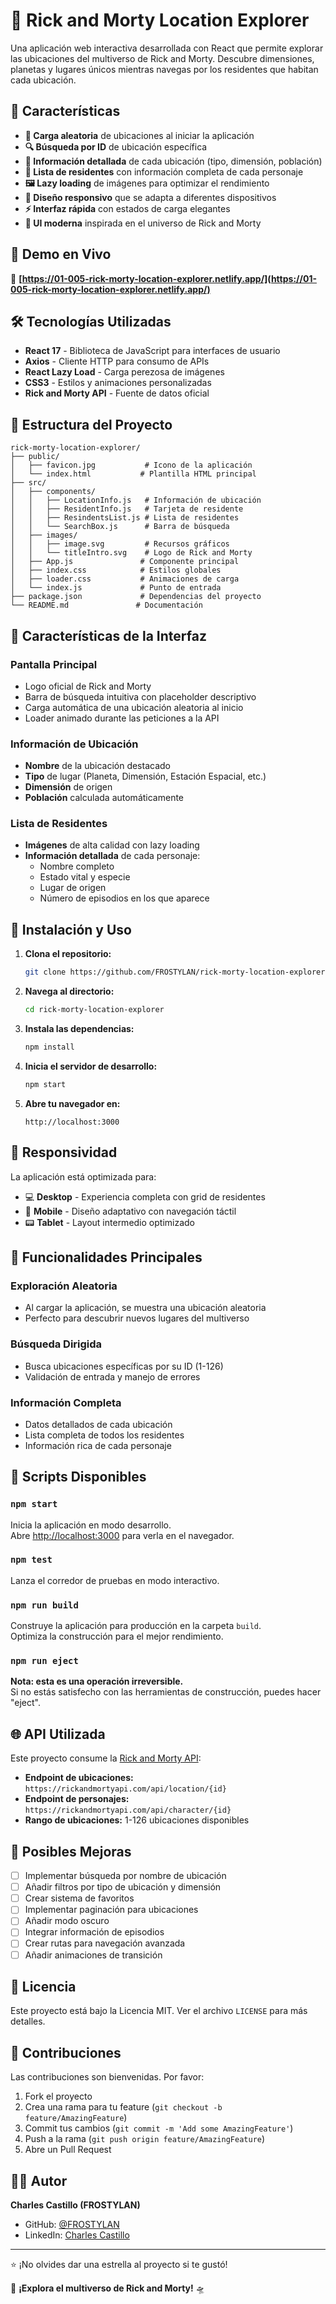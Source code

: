 # 🌌 Rick and Morty Location Explorer

Una aplicación web interactiva desarrollada con React que permite explorar las ubicaciones del multiverso de Rick and Morty. Descubre dimensiones, planetas y lugares únicos mientras navegas por los residentes que habitan cada ubicación.

## 🌟 Características

- **🎲 Carga aleatoria** de ubicaciones al iniciar la aplicación
- **🔍 Búsqueda por ID** de ubicación específica
- **📍 Información detallada** de cada ubicación (tipo, dimensión, población)
- **👥 Lista de residentes** con información completa de cada personaje
- **🖼️ Lazy loading** de imágenes para optimizar el rendimiento
- **📱 Diseño responsivo** que se adapta a diferentes dispositivos
- **⚡ Interfaz rápida** con estados de carga elegantes
- **🎨 UI moderna** inspirada en el universo de Rick and Morty

## 🚀 Demo en Vivo

🔗 **[https://01-005-rick-morty-location-explorer.netlify.app/](https://01-005-rick-morty-location-explorer.netlify.app/)**

## 🛠️ Tecnologías Utilizadas

- **React 17** - Biblioteca de JavaScript para interfaces de usuario
- **Axios** - Cliente HTTP para consumo de APIs
- **React Lazy Load** - Carga perezosa de imágenes
- **CSS3** - Estilos y animaciones personalizadas
- **Rick and Morty API** - Fuente de datos oficial

## 📁 Estructura del Proyecto

```
rick-morty-location-explorer/
├── public/
│   ├── favicon.jpg           # Icono de la aplicación
│   └── index.html           # Plantilla HTML principal
├── src/
│   ├── components/
│   │   ├── LocationInfo.js   # Información de ubicación
│   │   ├── ResidentInfo.js   # Tarjeta de residente
│   │   ├── ResindentsList.js # Lista de residentes
│   │   └── SearchBox.js      # Barra de búsqueda
│   ├── images/
│   │   ├── image.svg         # Recursos gráficos
│   │   └── titleIntro.svg    # Logo de Rick and Morty
│   ├── App.js               # Componente principal
│   ├── index.css            # Estilos globales
│   ├── loader.css           # Animaciones de carga
│   └── index.js             # Punto de entrada
├── package.json             # Dependencias del proyecto
└── README.md               # Documentación
```

## 🎨 Características de la Interfaz

### Pantalla Principal
- Logo oficial de Rick and Morty
- Barra de búsqueda intuitiva con placeholder descriptivo
- Carga automática de una ubicación aleatoria al inicio
- Loader animado durante las peticiones a la API

### Información de Ubicación
- **Nombre** de la ubicación destacado
- **Tipo** de lugar (Planeta, Dimensión, Estación Espacial, etc.)
- **Dimensión** de origen
- **Población** calculada automáticamente

### Lista de Residentes
- **Imágenes** de alta calidad con lazy loading
- **Información detallada** de cada personaje:
  - Nombre completo
  - Estado vital y especie
  - Lugar de origen
  - Número de episodios en los que aparece

## 🚀 Instalación y Uso

1. **Clona el repositorio:**
   ```bash
   git clone https://github.com/FROSTYLAN/rick-morty-location-explorer.git
   ```

2. **Navega al directorio:**
   ```bash
   cd rick-morty-location-explorer
   ```

3. **Instala las dependencias:**
   ```bash
   npm install
   ```

4. **Inicia el servidor de desarrollo:**
   ```bash
   npm start
   ```

5. **Abre tu navegador en:**
   ```
   http://localhost:3000
   ```

## 📱 Responsividad

La aplicación está optimizada para:
- 💻 **Desktop** - Experiencia completa con grid de residentes
- 📱 **Mobile** - Diseño adaptativo con navegación táctil
- 📟 **Tablet** - Layout intermedio optimizado

## 🎯 Funcionalidades Principales

### Exploración Aleatoria
- Al cargar la aplicación, se muestra una ubicación aleatoria
- Perfecto para descubrir nuevos lugares del multiverso

### Búsqueda Dirigida
- Busca ubicaciones específicas por su ID (1-126)
- Validación de entrada y manejo de errores

### Información Completa
- Datos detallados de cada ubicación
- Lista completa de todos los residentes
- Información rica de cada personaje

## 🔧 Scripts Disponibles

### `npm start`
Inicia la aplicación en modo desarrollo.\
Abre [http://localhost:3000](http://localhost:3000) para verla en el navegador.

### `npm test`
Lanza el corredor de pruebas en modo interactivo.

### `npm run build`
Construye la aplicación para producción en la carpeta `build`.\
Optimiza la construcción para el mejor rendimiento.

### `npm run eject`
**Nota: esta es una operación irreversible.**\
Si no estás satisfecho con las herramientas de construcción, puedes hacer "eject".

## 🌐 API Utilizada

Este proyecto consume la [Rick and Morty API](https://rickandmortyapi.com/):
- **Endpoint de ubicaciones:** `https://rickandmortyapi.com/api/location/{id}`
- **Endpoint de personajes:** `https://rickandmortyapi.com/api/character/{id}`
- **Rango de ubicaciones:** 1-126 ubicaciones disponibles

## 🔧 Posibles Mejoras

- [ ] Implementar búsqueda por nombre de ubicación
- [ ] Añadir filtros por tipo de ubicación y dimensión
- [ ] Crear sistema de favoritos
- [ ] Implementar paginación para ubicaciones
- [ ] Añadir modo oscuro
- [ ] Integrar información de episodios
- [ ] Crear rutas para navegación avanzada
- [ ] Añadir animaciones de transición

## 📄 Licencia

Este proyecto está bajo la Licencia MIT. Ver el archivo `LICENSE` para más detalles.

## 🤝 Contribuciones

Las contribuciones son bienvenidas. Por favor:

1. Fork el proyecto
2. Crea una rama para tu feature (`git checkout -b feature/AmazingFeature`)
3. Commit tus cambios (`git commit -m 'Add some AmazingFeature'`)
4. Push a la rama (`git push origin feature/AmazingFeature`)
5. Abre un Pull Request

## 👨‍💻 Autor

**Charles Castillo (FROSTYLAN)**
- GitHub: [@FROSTYLAN](https://github.com/FROSTYLAN)
- LinkedIn: [Charles Castillo](https://linkedin.com/in/charles-castillo-772968234)

---

⭐ ¡No olvides dar una estrella al proyecto si te gustó!

🚀 **¡Explora el multiverso de Rick and Morty!** 🛸
